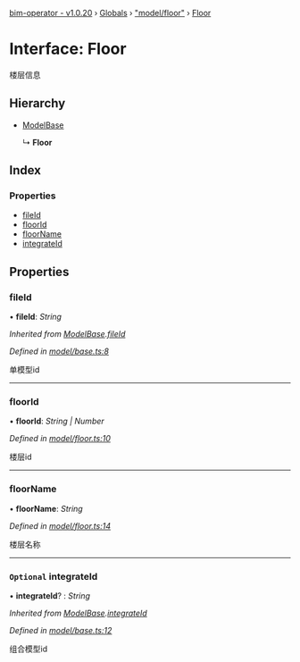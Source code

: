 [bim-operator - v1.0.20](../README.md) › [Globals](../globals.md) › ["model/floor"](../modules/_model_floor_.md) › [Floor](_model_floor_.floor.md)

# Interface: Floor

楼层信息

## Hierarchy

* [ModelBase](_model_base_.modelbase.md)

  ↳ **Floor**

## Index

### Properties

* [fileId](_model_floor_.floor.md#fileid)
* [floorId](_model_floor_.floor.md#floorid)
* [floorName](_model_floor_.floor.md#floorname)
* [integrateId](_model_floor_.floor.md#optional-integrateid)

## Properties

###  fileId

• **fileId**: *String*

*Inherited from [ModelBase](_model_base_.modelbase.md).[fileId](_model_base_.modelbase.md#fileid)*

*Defined in [model/base.ts:8](https://github.com/youkaisteve/bim-operator/blob/4b2ca5f/src/model/base.ts#L8)*

单模型id

___

###  floorId

• **floorId**: *String | Number*

*Defined in [model/floor.ts:10](https://github.com/youkaisteve/bim-operator/blob/4b2ca5f/src/model/floor.ts#L10)*

楼层id

___

###  floorName

• **floorName**: *String*

*Defined in [model/floor.ts:14](https://github.com/youkaisteve/bim-operator/blob/4b2ca5f/src/model/floor.ts#L14)*

楼层名称

___

### `Optional` integrateId

• **integrateId**? : *String*

*Inherited from [ModelBase](_model_base_.modelbase.md).[integrateId](_model_base_.modelbase.md#optional-integrateid)*

*Defined in [model/base.ts:12](https://github.com/youkaisteve/bim-operator/blob/4b2ca5f/src/model/base.ts#L12)*

组合模型id
